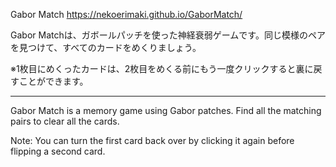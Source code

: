 Gabor Match https://nekoerimaki.github.io/GaborMatch/

Gabor Matchは、ガボールパッチを使った神経衰弱ゲームです。同じ模様のペアを見つけて、すべてのカードをめくりましょう。

※1枚目にめくったカードは、2枚目をめくる前にもう一度クリックすると裏に戻すことができます。

---

Gabor Match is a memory game using Gabor patches. Find all the matching pairs to clear all the cards.

Note: You can turn the first card back over by clicking it again before flipping a second card.

